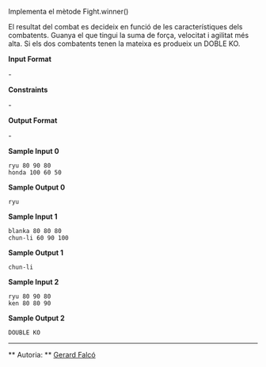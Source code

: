 Implementa el mètode Fight.winner()

El resultat del combat es decideix en funció de les característiques
dels combatents. Guanya el que tingui la suma de força, velocitat i
agilitat més alta. Si els dos combatents tenen la mateixa es produeix un
DOBLE KO.

**Input Format**

\-

**Constraints**

\-

**Output Format**

\-

**Sample Input 0**

    ryu 80 90 80
    honda 100 60 50

**Sample Output 0**

    ryu

**Sample Input 1**

    blanka 80 80 80
    chun-li 60 90 100

**Sample Output 1**

    chun-li

**Sample Input 2**

    ryu 80 90 80
    ken 80 80 90

**Sample Output 2**

    DOUBLE KO

----------

** Autoria: **
[Gerard Falcó](https://github.com/gerardfp)
